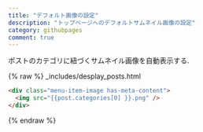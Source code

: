 ```yaml
---
title: "デフォルト画像の設定"
description: "トップページへのデフォルトサムネイル画像の設定"
category: githubpages
comment: true
---
```



ポストのカテゴリに紐づくサムネイル画像を自動表示する.  


{% raw %}
_includes/desplay_posts.html
```html
<div class="menu-item-image has-meta-content">
  <img src="{{post.categories[0] }}.png" />
</div>

```

{% endraw %}